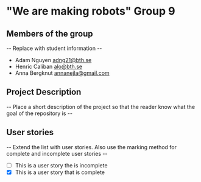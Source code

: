 # "We are making robots" Group 9 

## Members of the group
-- Replace with student information --
* Adam Nguyen adng21@bth.se
* Henric Caliban alo@bth.se
* Anna Bergknut annanejla@gmail.com

## Project Description
-- Place a short description of the project so that the reader know what the goal of the repository is --

## User stories
-- Extend the list with user stories. Also use the marking method for complete and incomplete user stories --

- [ ] This is a user story the is incomplete 
- [X] This is a user story that is complete